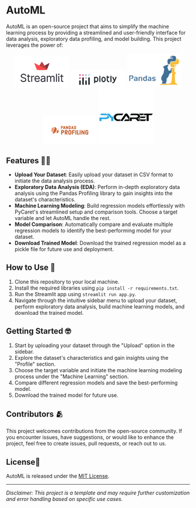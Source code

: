 # AutoML

AutoML is an open-source project that aims to simplify the machine learning process by providing a streamlined and user-friendly interface for data analysis, exploratory data profiling, and model building. This project leverages the power of:

<p align="center">
    <img src="https://github.com/vikasharma005/AutoML/blob/main/images/streamlit-logo.png" alt="Streamlit" width="150" />
    <img src="https://github.com/vikasharma005/AutoML/blob/main/images/plotly-logo.png" alt="Plotly" width="150" />
    <img src="https://github.com/vikasharma005/AutoML/blob/main/images/pandas-logo-transparent.png" alt="Pandas" width="150" />
    <img src="https://github.com/vikasharma005/AutoML/blob/main/images/pandas-profiling-logo-transparent.png" alt="Pandas Profiling" width="150" />
    <img src="https://github.com/vikasharma005/AutoML/blob/main/images/pycaret-logo-transparent.png" alt="PyCaret" width="150" />
</p>

## Features 👨‍💻

- **Upload Your Dataset**: Easily upload your dataset in CSV format to initiate the data analysis process.
- **Exploratory Data Analysis (EDA)**: Perform in-depth exploratory data analysis using the Pandas Profiling library to gain insights into the dataset's characteristics.
- **Machine Learning Modeling**: Build regression models effortlessly with PyCaret's streamlined setup and comparison tools. Choose a target variable and let AutoML handle the rest.
- **Model Comparison**: Automatically compare and evaluate multiple regression models to identify the best-performing model for your dataset.
- **Download Trained Model**: Download the trained regression model as a pickle file for future use and deployment.

## How to Use 🤔

1. Clone this repository to your local machine.
2. Install the required libraries using `pip install -r requirements.txt`.
3. Run the Streamlit app using `streamlit run app.py`.
4. Navigate through the intuitive sidebar menu to upload your dataset, perform exploratory data analysis, build machine learning models, and download the trained model.

## Getting Started 🤓

1. Start by uploading your dataset through the "Upload" option in the sidebar.
2. Explore the dataset's characteristics and gain insights using the "Profile" section.
3. Choose the target variable and initiate the machine learning modeling process under the "Machine Learning" section.
4. Compare different regression models and save the best-performing model.
5. Download the trained model for future use.

## Contributors 🫂

This project welcomes contributions from the open-source community. If you encounter issues, have suggestions, or would like to enhance the project, feel free to create issues, pull requests, or reach out to us.

## License📃

AutoML is released under the [MIT License](LICENSE).

---
*Disclaimer: This project is a template and may require further customization and error handling based on specific use cases.*
